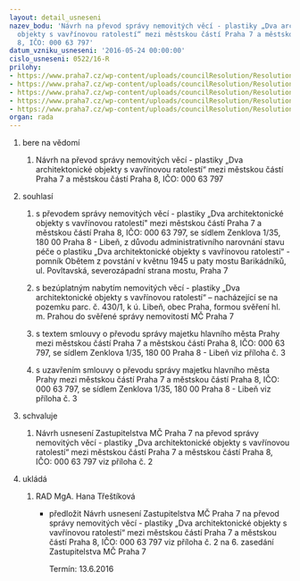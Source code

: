```yaml
---
layout: detail_usneseni
nazev_bodu: 'Návrh na převod správy nemovitých věcí - plastiky „Dva architektonické
  objekty s vavřínovou ratolestí“ mezi městskou částí Praha 7 a městskou částí Praha
  8, IČO: 000 63 797'
datum_vzniku_usneseni: '2016-05-24 00:00:00'
cislo_usneseni: 0522/16-R
prilohy:
- https://www.praha7.cz/wp-content/uploads/councilResolution/Resolutions/27742/export/D_Plastika_most_Barikadniku_prevod_2016_P7_P8duvodovka1~63568.doc
- https://www.praha7.cz/wp-content/uploads/councilResolution/Resolutions/27742/export/Navrh_prevodplastiky_Barikadnici_Z~63567.pdf
- https://www.praha7.cz/wp-content/uploads/councilResolution/Resolutions/27742/export/Smlouva_o_prevodu_spravy_majetku_HMP_Pamatnik_Barikadnici_final_OPPc3~63566.docx
- https://www.praha7.cz/wp-content/uploads/councilResolution/Resolutions/27742/export/Znaleckyposudek_2016_prevodspravy~63565.pdf
- https://www.praha7.cz/wp-content/uploads/councilResolution/Resolutions/27742/export/export~298645.pdf
organ: rada
---
```

<ol class="urzList_view" id="urzList">
<li class="urzClass1" id=""><span name="1">bere na vědomí</span> 
<ol class="urzOlClass">
<li class="urzClass2" style="TEXT-ALIGN: left" id=""><span><p>Návrh na převod správy nemovitých věcí - plastiky „Dva architektonické objekty s vavřínovou ratolestí“ mezi městskou částí Praha 7 a městskou částí Praha 8, IČO: 000 63 797</p></span></li></ol></li>
<li class="urzClass1" id=""><span name="26">souhlasí</span> 
<ol class="urzOlClass">
<li class="urzClass2" style="TEXT-ALIGN: left" id=""><span><p>s převodem správy nemovitých věcí -&nbsp;plastiky „Dva architektonické objekty s vavřínovou ratolestí" mezi městskou částí Praha 7 a městskou částí Praha 8, IČO: 000 63 797, se sídlem Zenklova 1/35, 180 00 Praha 8&nbsp;- Libeň, z důvodu administrativního narovnání stavu péče o plastiku „Dva architektonické objekty s vavřínovou ratolestí“ - pomník Obětem z povstání v květnu 1945 u paty mostu Barikádníků, ul. Povltavská, severozápadní strana mostu, Praha 7</p></span></li><li class="urzClass2" id="" style="text-align: left;"><span><p>s bezúplatným nabytím nemovitých věcí - plastiky „Dva architektonické objekty s vavřínovou ratolestí“ – nacházející se na pozemku parc. č. 430/1, k ú. Libeň, obec Praha, formou svěření hl. m. Prahou do svěřené správy nemovitostí MČ Praha 7</p></span></li>
<li class="urzClass2" style="TEXT-ALIGN: left" id=""><span><p>s textem smlouvy o převodu správy majetku hlavního města Prahy mezi městskou částí Praha 7 a městskou částí Praha 8, IČO: 000 63 797, se sídlem Zenklova 1/35, 180 00 Praha 8 - Libeň viz příloha č. 3</p></span></li>
<li class="urzClass2" style="TEXT-ALIGN: left" id=""><span><p>s uzavřením smlouvy o převodu správy majetku hlavního města Prahy mezi městskou částí Praha 7 a městskou částí Praha 8, IČO: 000 63 797, se sídlem Zenklova 1/35, 180 00 Praha 8 - Libeň viz příloha č. 3</p></span></li></ol></li>
<li class="urzClass1" id=""><span name="24">schvaluje</span> 
<ol class="urzOlClass">
<li class="urzClass2" style="TEXT-ALIGN: left" id=""><span><p>Návrh usnesení Zastupitelstva MČ Praha 7 na převod správy nemovitých věcí -&nbsp;plastiky „Dva architektonické objekty s vavřínovou ratolestí“ mezi městskou částí Praha 7 a městskou částí Praha 8, IČO: 000 63 797 viz příloha č. 2</p></span></li></ol></li><li class="urzClass1" id="urzUkoly"><span name="1">ukládá</span><ol class="urzOlClass"><li class="urzClass2"><span><p>RAD MgA. Hana Třeštíková</p></span><ul class="urzUlClass"><li class="urzClass3"><span><p>předložit Návrh usnesení Zastupitelstva MČ Praha 7 na převod správy nemovitých věcí - plastiky „Dva architektonické objekty s vavřínovou ratolestí“ mezi městskou částí Praha 7 a městskou částí Praha 8, IČO: 000 63 797 viz příloha č. 2 na 6. zasedání Zastupitelstva MČ Praha 7</p></span><span class="urzUkolTermin">  Termín:&nbsp;13.6.2016</span></li></ul></li></ol></li>
</ol>